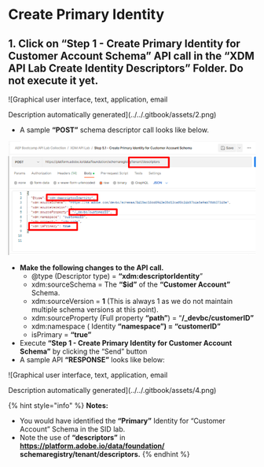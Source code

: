 # Create Primary Identity

## 1.  **Click on “Step 1 - Create Primary Identity for Customer Account Schema”** API call in the **“XDM API Lab Create Identity Descriptors”** Folder. **Do not execute it yet.**

![Graphical user interface, text, application, email

Description automatically generated](../../.gitbook/assets/2.png)

* A sample **“POST”** schema descriptor call looks like below.

![](<../../.gitbook/assets/3 (1).png>)

* **Make the following changes to the API call.**
  * @type (Descriptor type) = **“xdm:descriptorIdentity**”
  * xdm:sourceSchema = The **“$id”** of the **“Customer Account”** Schema.
  * xdm:sourceVersion = **1** (This is always 1 as we do not maintain multiple schema versions at this point).
  * xdm:sourceProperty (Full property **“path”**) = “**/\_devbc/customerID”**
  * xdm:namespace ( Identity **“namespace”) = “customerID”**
  * isPrimary = **“true”**
* Execute **“Step 1 - Create Primary Identity for Customer Account Schema”** by clicking the “Send” button
* A sample API **“RESPONSE”** looks like below:

![Graphical user interface, text, application, email

Description automatically generated](../../.gitbook/assets/4.png)

{% hint style="info" %}
**Notes:**

* You would have identified the **“Primary”** Identity for “Customer Account” Schema in the SID lab.
* Note the use of **“descriptors”** in **https://platform.adobe.io/data/foundation/ schemaregistry/tenant/descriptors.**
{% endhint %}

